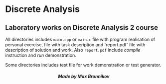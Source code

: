 # Discrete Analysis

## Laboratory works on Discrete Analysis 2 course

All directories includes `main.cpp` or `main.c` file with program realisation of personal exercise, 
file with task description and 'report.pdf' file with description of solution and work. 
Also `report.pdf` include *compile* instruction and *run* demonstration.

Some directories includes test file for work demonstration or test generator.

##### <center> Made by Max Bronnikov </center>
